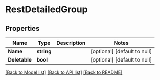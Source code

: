 # RestDetailedGroup

## Properties
Name | Type | Description | Notes
------------ | ------------- | ------------- | -------------
**Name** | **string** |  | [optional] [default to null]
**Deletable** | **bool** |  | [optional] [default to null]

[[Back to Model list]](../README.md#documentation-for-models) [[Back to API list]](../README.md#documentation-for-api-endpoints) [[Back to README]](../README.md)


